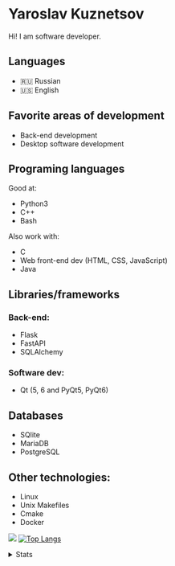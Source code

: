 # Yaroslav Kuznetsov

Hi!
I am software developer. 

## Languages
* 🇷🇺 Russian
* 🇺🇸 English
  
## Favorite areas of development
* Back-end development
* Desktop software development
  
## Programing languages
Good at:
* Python3
* C++
* Bash

Also work with:
* C
* Web front-end dev (HTML, CSS, JavaScript)
* Java

## Libraries/frameworks
### Back-end:
* Flask
* FastAPI
* SQLAlchemy

### Software dev:
* Qt (5, 6 and PyQt5, PyQt6)

## Databases
* SQlite
* MariaDB
* PostgreSQL

## Other technologies:
* Linux
* Unix Makefiles
* Cmake
* Docker


<!--[![Top Langs](https://github-readme-stats.vercel.app/api/top-langs/?username=I-love-linux-12-31)](https://github.com/anuraghazra/github-readme-stats)
[![Anurag's GitHub stats](https://github-readme-stats.vercel.app/api?username=I-love-linux-12-31)](https://github.com/anuraghazra/github-readme-stats)-->

![](https://github-profile-summary-cards.vercel.app/api/cards/profile-details?username=I-love-linux-12-31&theme=solarized_dark)  [![Top Langs](https://github-readme-stats.vercel.app/api/top-langs/?username=I-love-linux-12-31)](https://github.com/anuraghazra/github-readme-stats)

<details>
<summary>Stats</summary>

<!--[![Anurag's GitHub stats](https://github-readme-stats.vercel.app/api?username=I-love-linux-12-31&theme=gotham)](https://github.com/anuraghazra/github-readme-stats)-->

![](https://github-profile-summary-cards.vercel.app/api/cards/most-commit-language?username=I-love-linux-12-31&theme=solarized_dark) ![](https://github-profile-summary-cards.vercel.app/api/cards/productive-time?username=I-love-linux-12-31&theme=solarized_dark)
![](https://github-profile-summary-cards.vercel.app/api/cards/repos-per-language?username=I-love-linux-12-31&theme=solarized_dark) ![](https://github-profile-summary-cards.vercel.app/api/cards/stats?username=I-love-linux-12-31&theme=solarized_dark)
  
</details>



<!---
I-love-linux-12-31/I-love-linux-12-31 is a ✨ special ✨ repository because its `README.md` (this file) appears on your GitHub profile.
You can click the Preview link to take a look at your changes.
- 👋 Hi, I’m @I-love-linux-12-31
- 👀 I’m interested in ...
- 🌱 I’m currently learning ...
- 💞️ I’m looking to collaborate on ...
- 📫 How to reach me ...

--->
